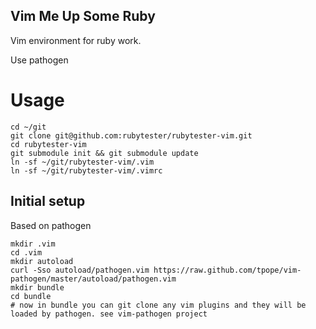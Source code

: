 ## Vim Me Up Some Ruby

Vim environment for ruby work.

Use pathogen

# Usage

```
cd ~/git
git clone git@github.com:rubytester/rubytester-vim.git
cd rubytester-vim
git submodule init && git submodule update
ln -sf ~/git/rubytester-vim/.vim
ln -sf ~/git/rubytester-vim/.vimrc
```

## Initial setup

Based on pathogen

```
mkdir .vim
cd .vim
mkdir autoload
curl -Sso autoload/pathogen.vim https://raw.github.com/tpope/vim-pathogen/master/autoload/pathogen.vim
mkdir bundle
cd bundle
# now in bundle you can git clone any vim plugins and they will be loaded by pathogen. see vim-pathogen project
```
